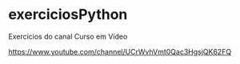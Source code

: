 # exerciciosPython
Exercícios do canal Curso em Vídeo

https://www.youtube.com/channel/UCrWvhVmt0Qac3HgsjQK62FQ
